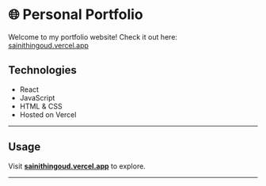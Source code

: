 
# 🌐 Personal Portfolio

Welcome to my portfolio website! Check it out here: [sainithingoud.vercel.app](https://sainithingoud.vercel.app/)

## Technologies

- React
- JavaScript
- HTML & CSS
- Hosted on Vercel
  
---

## Usage

Visit **[sainithingoud.vercel.app](https://sainithingoud.vercel.app/)** to explore.

---
